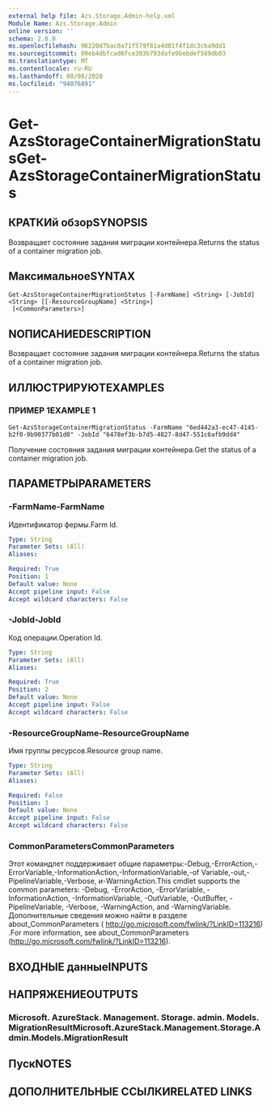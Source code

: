 ```yaml
---
external help file: Azs.Storage.Admin-help.xml
Module Name: Azs.Storage.Admin
online version: ''
schema: 2.0.0
ms.openlocfilehash: 96220d7bac0a71f579f81a4d01f4f1dc3cba9dd1
ms.sourcegitcommit: 09eb4dbfcad6fce303b793dafe9bebdef589db03
ms.translationtype: MT
ms.contentlocale: ru-RU
ms.lasthandoff: 08/08/2020
ms.locfileid: "94076891"
---
```

# <span data-ttu-id="b0e85-101">Get-AzsStorageContainerMigrationStatus</span><span class="sxs-lookup"><span data-stu-id="b0e85-101">Get-AzsStorageContainerMigrationStatus</span></span>

## <span data-ttu-id="b0e85-102">КРАТКИй обзор</span><span class="sxs-lookup"><span data-stu-id="b0e85-102">SYNOPSIS</span></span>
<span data-ttu-id="b0e85-103">Возвращает состояние задания миграции контейнера.</span><span class="sxs-lookup"><span data-stu-id="b0e85-103">Returns the status of a container migration job.</span></span>

## <span data-ttu-id="b0e85-104">Максимальное</span><span class="sxs-lookup"><span data-stu-id="b0e85-104">SYNTAX</span></span>

```
Get-AzsStorageContainerMigrationStatus [-FarmName] <String> [-JobId] <String> [[-ResourceGroupName] <String>]
 [<CommonParameters>]
```

## <span data-ttu-id="b0e85-105">NОПИСАНИЕ</span><span class="sxs-lookup"><span data-stu-id="b0e85-105">DESCRIPTION</span></span>
<span data-ttu-id="b0e85-106">Возвращает состояние задания миграции контейнера.</span><span class="sxs-lookup"><span data-stu-id="b0e85-106">Returns the status of a container migration job.</span></span>

## <span data-ttu-id="b0e85-107">ИЛЛЮСТРИРУЮТ</span><span class="sxs-lookup"><span data-stu-id="b0e85-107">EXAMPLES</span></span>

### <span data-ttu-id="b0e85-108">ПРИМЕР 1</span><span class="sxs-lookup"><span data-stu-id="b0e85-108">EXAMPLE 1</span></span>
```
Get-AzsStorageContainerMigrationStatus -FarmName "6ed442a3-ec47-4145-b2f0-9b90377b01d0" -JobId "6478ef3b-b7d5-4827-8d47-551c6afb9dd4"
```

<span data-ttu-id="b0e85-109">Получение состояния задания миграции контейнера.</span><span class="sxs-lookup"><span data-stu-id="b0e85-109">Get the status of a container migration job.</span></span>

## <span data-ttu-id="b0e85-110">ПАРАМЕТРЫ</span><span class="sxs-lookup"><span data-stu-id="b0e85-110">PARAMETERS</span></span>

### <span data-ttu-id="b0e85-111">-FarmName</span><span class="sxs-lookup"><span data-stu-id="b0e85-111">-FarmName</span></span>
<span data-ttu-id="b0e85-112">Идентификатор фермы.</span><span class="sxs-lookup"><span data-stu-id="b0e85-112">Farm Id.</span></span>

```yaml
Type: String
Parameter Sets: (All)
Aliases:

Required: True
Position: 1
Default value: None
Accept pipeline input: False
Accept wildcard characters: False
```

### <span data-ttu-id="b0e85-113">-JobId</span><span class="sxs-lookup"><span data-stu-id="b0e85-113">-JobId</span></span>
<span data-ttu-id="b0e85-114">Код операции.</span><span class="sxs-lookup"><span data-stu-id="b0e85-114">Operation Id.</span></span>

```yaml
Type: String
Parameter Sets: (All)
Aliases:

Required: True
Position: 2
Default value: None
Accept pipeline input: False
Accept wildcard characters: False
```

### <span data-ttu-id="b0e85-115">-ResourceGroupName</span><span class="sxs-lookup"><span data-stu-id="b0e85-115">-ResourceGroupName</span></span>
<span data-ttu-id="b0e85-116">Имя группы ресурсов.</span><span class="sxs-lookup"><span data-stu-id="b0e85-116">Resource group name.</span></span>

```yaml
Type: String
Parameter Sets: (All)
Aliases:

Required: False
Position: 3
Default value: None
Accept pipeline input: False
Accept wildcard characters: False
```

### <span data-ttu-id="b0e85-117">CommonParameters</span><span class="sxs-lookup"><span data-stu-id="b0e85-117">CommonParameters</span></span>
<span data-ttu-id="b0e85-118">Этот командлет поддерживает общие параметры:-Debug,-ErrorAction,-ErrorVariable,-InformationAction,-InformationVariable,-of Variable,-out,-PipelineVariable,-Verbose, и-WarningAction.</span><span class="sxs-lookup"><span data-stu-id="b0e85-118">This cmdlet supports the common parameters: -Debug, -ErrorAction, -ErrorVariable, -InformationAction, -InformationVariable, -OutVariable, -OutBuffer, -PipelineVariable, -Verbose, -WarningAction, and -WarningVariable.</span></span> <span data-ttu-id="b0e85-119">Дополнительные сведения можно найти в разделе about_CommonParameters ( http://go.microsoft.com/fwlink/?LinkID=113216) .</span><span class="sxs-lookup"><span data-stu-id="b0e85-119">For more information, see about_CommonParameters (http://go.microsoft.com/fwlink/?LinkID=113216).</span></span>

## <span data-ttu-id="b0e85-120">ВХОДНЫЕ данные</span><span class="sxs-lookup"><span data-stu-id="b0e85-120">INPUTS</span></span>

## <span data-ttu-id="b0e85-121">НАПРЯЖЕНИЕ</span><span class="sxs-lookup"><span data-stu-id="b0e85-121">OUTPUTS</span></span>

### <span data-ttu-id="b0e85-122">Microsoft. AzureStack. Management. Storage. admin. Models. MigrationResult</span><span class="sxs-lookup"><span data-stu-id="b0e85-122">Microsoft.AzureStack.Management.Storage.Admin.Models.MigrationResult</span></span>

## <span data-ttu-id="b0e85-123">Пуск</span><span class="sxs-lookup"><span data-stu-id="b0e85-123">NOTES</span></span>

## <span data-ttu-id="b0e85-124">ДОПОЛНИТЕЛЬНЫЕ ССЫЛКИ</span><span class="sxs-lookup"><span data-stu-id="b0e85-124">RELATED LINKS</span></span>

